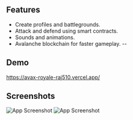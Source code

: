 ## Features

- Create profiles and battlegrounds.
- Attack and defend using smart contracts.
- Sounds and animations.
- Avalanche blockchain for faster gameplay.
--
## Demo

https://avax-royale-raj510.vercel.app/


## Screenshots

![App Screenshot](https://raw.githubusercontent.com/gauravraj0510/AVAX-Royale/main/avaxroyale2.png)
![App Screenshot](https://raw.githubusercontent.com/gauravraj0510/AVAX-Royale/main/avaxroyale.png)
